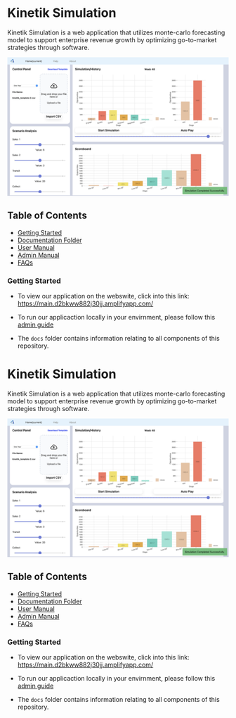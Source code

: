 # Kinetik Simulation
Kinetik Simulation is a web application that utilizes monte-carlo forecasting model to support enterprise revenue growth by optimizing go-to-market strategies through software.

![Kinetik Simulation Application View](./src/Images/KinetikSImulationView.png)

## Table of Contents
* [Getting Started](#getting_started)
* [Documentation Folder](https://github.com/TaoHuang0/Kinetik/tree/main/docs)
* [User Manual](https://github.com/TaoHuang0/Kinetik/blob/main/docs/UserManual.md)
* [Admin Manual](https://github.com/TaoHuang0/Kinetik/blob/main/docs/AdminManual.md)
* [FAQs](https://github.com/TaoHuang0/Kinetik/blob/main/docs/FAQ.md)


### Getting Started
* To view our application on the webswite, click into this link:
https://main.d2bkww882j30jj.amplifyapp.com/

* To run our applicaction locally in your envirnment, please follow this [admin guide](https://github.com/TaoHuang0/Kinetik/blob/main/docs/AdminManual.md)

* The `docs` folder contains information relating to all components of this repository.
# Kinetik Simulation
Kinetik Simulation is a web application that utilizes monte-carlo forecasting model to support enterprise revenue growth by optimizing go-to-market strategies through software.

![Kinetik Simulation Application View](./src/Images/KinetikSImulationView.png)

## Table of Contents
* [Getting Started](#getting_started)
* [Documentation Folder](https://github.com/TaoHuang0/Kinetik/tree/main/docs)
* [User Manual](https://github.com/TaoHuang0/Kinetik/blob/main/docs/UserManual.md)
* [Admin Manual](https://github.com/TaoHuang0/Kinetik/blob/main/docs/AdminManual.md)
* [FAQs](https://github.com/TaoHuang0/Kinetik/blob/main/docs/FAQ.md)


### Getting Started
* To view our application on the webswite, click into this link:
https://main.d2bkww882j30jj.amplifyapp.com/

* To run our applicaction locally in your envirnment, please follow this [admin guide](https://github.com/TaoHuang0/Kinetik/blob/main/docs/AdminManual.md)

* The `docs` folder contains information relating to all components of this repository.
